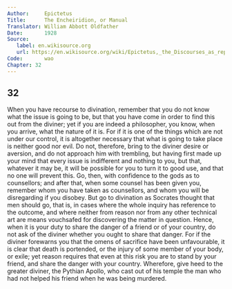 ```yaml
---
Author:     Epictetus  
Title:      The Encheiridion, or Manual  
Translator: William Abbott Oldfather  
Date:       1928  
Source: 
   label: en.wikisource.org
   url: https://en.wikisource.org/wiki/Epictetus,_the_Discourses_as_reported_by_Arrian,_the_Manual,_and_Fragments/Manual 
Code:       wao  
Chapter: 32
---
```

##  32

When you have recourse to divination, remember that you do not know what the
issue is going to be, but that you have come in order to find this out from the
diviner; yet if you are indeed a philosopher, you know, when you arrive, what
the nature of it is. For if it is one of the things which are not under our
control, it is altogether necessary that what is going to take place is neither
good nor evil. Do not, therefore, bring to the diviner desire or aversion, and
do not approach him with trembling, but having first made up your mind that
every issue is indifferent and nothing to you, but that, whatever it may be, it
will be possible for you to turn it to good use, and that no one will prevent
this. Go, then, with confidence to the gods as to counsellors; and after that,
when some counsel has been given you, remember whom you have taken as
counsellors, and whom you will be disregarding if you disobey. But go to
divination as Socrates thought that men should go, that is, in cases where the
whole inquiry has reference to the outcome, and where neither from reason nor
from any other technical art are means vouchsafed for discovering the matter in
question. Hence, when it is your duty to share the danger of a friend or of
your country, do not ask of the diviner whether you ought to share that danger.
For if the diviner forewarns you that the omens of sacrifice have been
unfavourable, it is clear that death is portended, or the injury of some member
of your body, or exile; yet reason requires that even at this risk you are to
stand by your friend, and share the danger with your country. Wherefore, give
heed to the greater diviner, the Pythian Apollo, who cast out of his temple the
man who had not helped his friend when he was being murdered.



